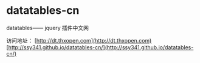 datatables-cn
=============

datatables—— jquery 插件中文网

访问地址：
[http://dt.thxopen.com](http://dt.thxopen.com)
[http://ssy341.github.io/datatables-cn/](http://ssy341.github.io/datatables-cn/)
